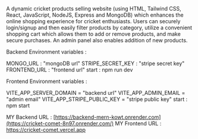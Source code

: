 A dynamic cricket products selling website (using HTML, Tailwind CSS, React, JavaScript, NodeJS,
Express and MongoDB) which enhances the online shopping experience for cricket enthusiasts.
Users can securely login/signup and then easily filter products by category, utilize a convenient shopping
cart which allows them to add or remove products, and make secure purchases. An admin panel also enables
addition of new products.

Backend Environment variables :

MONGO_URL : "mongoDB url"
STRIPE_SECRET_KEY : "stripe secret key"
FRONTEND_URL : "frontend url"
start : npm run dev

Frontend Environment variables :

VITE_APP_SERVER_DOMAIN = "backend url"
VITE_APP_ADMIN_EMAIL = "admin email"
VITE_APP_STRIPE_PUBLIC_KEY = "stripe public key"
start : npm start

MY Backend URL : [https://backend-mern-kowt.onrender.com](https://cricket-comet-8n97.onrender.com/)
MY Frontend URL : https://cricket-comet.vercel.app
